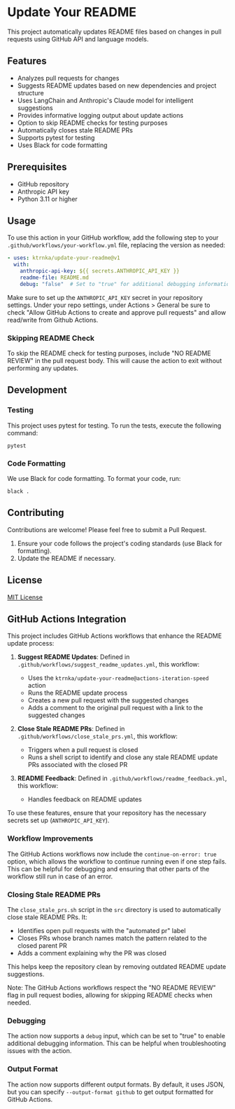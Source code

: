 # Update Your README

This project automatically updates README files based on changes in pull requests using GitHub API and language models.

## Features

- Analyzes pull requests for changes
- Suggests README updates based on new dependencies and project structure
- Uses LangChain and Anthropic's Claude model for intelligent suggestions
- Provides informative logging output about update actions
- Option to skip README checks for testing purposes
- Automatically closes stale README PRs
- Supports pytest for testing
- Uses Black for code formatting

## Prerequisites

- GitHub repository
- Anthropic API key
- Python 3.11 or higher

## Usage

To use this action in your GitHub workflow, add the following step to your `.github/workflows/your-workflow.yml` file, replacing the version as needed:

```yaml
- uses: ktrnka/update-your-readme@v1
  with:
    anthropic-api-key: ${{ secrets.ANTHROPIC_API_KEY }}
    readme-file: README.md
    debug: "false"  # Set to "true" for additional debugging information
```

Make sure to set up the `ANTHROPIC_API_KEY` secret in your repository settings. Under your repo settings, under Actions > General be sure to check "Allow GitHub Actions to create and approve pull requests" and allow read/write from Github Actions.

### Skipping README Check

To skip the README check for testing purposes, include "NO README REVIEW" in the pull request body. This will cause the action to exit without performing any updates.

## Development

### Testing

This project uses pytest for testing. To run the tests, execute the following command:

```
pytest
```

### Code Formatting

We use Black for code formatting. To format your code, run:

```
black .
```

## Contributing

Contributions are welcome! Please feel free to submit a Pull Request.

1. Ensure your code follows the project's coding standards (use Black for formatting).
2. Update the README if necessary.

## License

[MIT License](https://opensource.org/licenses/MIT)

## GitHub Actions Integration

This project includes GitHub Actions workflows that enhance the README update process:

1. **Suggest README Updates**: Defined in `.github/workflows/suggest_readme_updates.yml`, this workflow:
   - Uses the `ktrnka/update-your-readme@actions-iteration-speed` action
   - Runs the README update process
   - Creates a new pull request with the suggested changes
   - Adds a comment to the original pull request with a link to the suggested changes

2. **Close Stale README PRs**: Defined in `.github/workflows/close_stale_prs.yml`, this workflow:
   - Triggers when a pull request is closed
   - Runs a shell script to identify and close any stale README update PRs associated with the closed PR

3. **README Feedback**: Defined in `.github/workflows/readme_feedback.yml`, this workflow:
   - Handles feedback on README updates

To use these features, ensure that your repository has the necessary secrets set up (`ANTHROPIC_API_KEY`).

### Workflow Improvements

The GitHub Actions workflows now include the `continue-on-error: true` option, which allows the workflow to continue running even if one step fails. This can be helpful for debugging and ensuring that other parts of the workflow still run in case of an error.

### Closing Stale README PRs

The `close_stale_prs.sh` script in the `src` directory is used to automatically close stale README PRs. It:
- Identifies open pull requests with the "automated pr" label
- Closes PRs whose branch names match the pattern related to the closed parent PR
- Adds a comment explaining why the PR was closed

This helps keep the repository clean by removing outdated README update suggestions.

Note: The GitHub Actions workflows respect the "NO README REVIEW" flag in pull request bodies, allowing for skipping README checks when needed.

### Debugging

The action now supports a `debug` input, which can be set to "true" to enable additional debugging information. This can be helpful when troubleshooting issues with the action.

### Output Format

The action now supports different output formats. By default, it uses JSON, but you can specify `--output-format github` to get output formatted for GitHub Actions.
